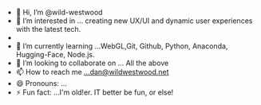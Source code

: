 - 👋 Hi, I’m @wild-westwood
- 👀 I’m interested in ... creating new UX/UI and dynamic user experiences with the latest tech.
- 
- 🌱 I’m currently learning ...WebGL,Git, Github, Python, Anaconda, Hugging-Face, Node.js.
- 💞️ I’m looking to collaborate on ... All the above
- 📫 How to reach me ...dan@wildwestwood.net
- 😄 Pronouns: ...
- ⚡ Fun fact: ...I'm old!er. IT better be fun, or else!

<!---
wild-westwood/wild-westwood is a ✨ special ✨ repository because its `README.md` (this file) appears on your GitHub profile.
You can click the Preview link to take a look at your changes.
--->
